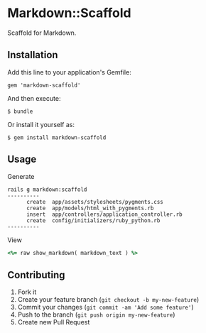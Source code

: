 # Markdown::Scaffold

Scaffold for Markdown.

## Installation

Add this line to your application's Gemfile:

    gem 'markdown-scaffold'

And then execute:

    $ bundle

Or install it yourself as:

    $ gem install markdown-scaffold

## Usage

Generate

```
rails g markdown:scaffold
----------
      create  app/assets/stylesheets/pygments.css
      create  app/models/html_with_pygments.rb
      insert  app/controllers/application_controller.rb
      create  config/initializers/ruby_python.rb
----------
```

View

```ruby
<%= raw show_markdown( markdown_text ) %>
```

## Contributing

1. Fork it
2. Create your feature branch (`git checkout -b my-new-feature`)
3. Commit your changes (`git commit -am 'Add some feature'`)
4. Push to the branch (`git push origin my-new-feature`)
5. Create new Pull Request
